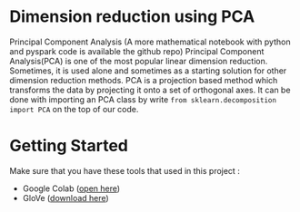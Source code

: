 # Dimension reduction using PCA

Principal Component Analysis
(A more mathematical notebook with python and pyspark code is available the github repo)
Principal Component Analysis(PCA) is one of the most popular linear dimension reduction. Sometimes, it is used alone and sometimes as a starting solution for other dimension reduction methods. PCA is a projection based method which transforms the data by projecting it onto a set of orthogonal axes. It can be done with importing an PCA class by write  ``from sklearn.decomposition import PCA`` on the top of our code.

# Getting Started
Make sure that you have these tools that used in this project :
- Google Colab ([open here](colab.research.google.com))
- GloVe ([download here](https://nlp.stanford.edu/data/glove.6B.zip','glove.6B.zip))


